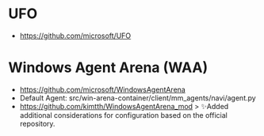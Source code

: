 # UFO

- https://github.com/microsoft/UFO

# Windows Agent Arena (WAA) 

- https://github.com/microsoft/WindowsAgentArena
- Default Agent: src/win-arena-container/client/mm_agents/navi/agent.py
- https://github.com/kimtth/WindowsAgentArena_mod > ✨Added additional considerations for configuration based on the official repository.